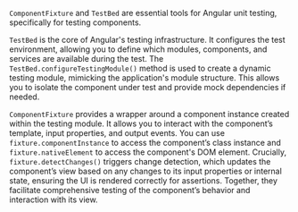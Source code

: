 `ComponentFixture` and `TestBed` are essential tools for Angular unit testing, specifically for testing components.

`TestBed` is the core of Angular's testing infrastructure. It configures the test environment, allowing you to define which modules, components, and services are available during the test. The `TestBed.configureTestingModule()` method is used to create a dynamic testing module, mimicking the application's module structure. This allows you to isolate the component under test and provide mock dependencies if needed.

`ComponentFixture` provides a wrapper around a component instance created within the testing module. It allows you to interact with the component’s template, input properties, and output events.  You can use `fixture.componentInstance` to access the component’s class instance and `fixture.nativeElement` to access the component's DOM element. Crucially, `fixture.detectChanges()` triggers change detection, which updates the component’s view based on any changes to its input properties or internal state, ensuring the UI is rendered correctly for assertions. Together, they facilitate comprehensive testing of the component’s behavior and interaction with its view.